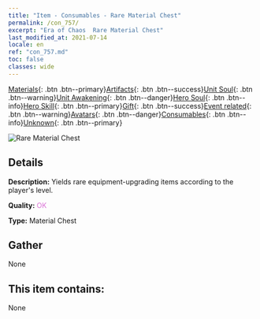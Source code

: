 ```yaml
---
title: "Item - Consumables - Rare Material Chest"
permalink: /con_757/
excerpt: "Era of Chaos  Rare Material Chest"
last_modified_at: 2021-07-14
locale: en
ref: "con_757.md"
toc: false
classes: wide
---
```

 [Materials](/Items/){: .btn .btn--primary}[Artifacts](/Items/Artifacts/){: .btn .btn--success}[Unit Soul](/Items/UnitSoul/){: .btn .btn--warning}[Unit Awakening](/Items/UnitAwakening/){: .btn .btn--danger}[Hero Soul](/Items/HeroSoul/){: .btn .btn--info}[Hero Skill](/Items/HeroSkill/){: .btn .btn--primary}[Gift](/Items/Gift/){: .btn .btn--success}[Event related](/Items/Events/){: .btn .btn--warning}[Avatars](/Items/Avatars/){: .btn .btn--danger}[Consumables](/Items/Consumables/){: .btn .btn--info}[Unknown](/Items/Unknown/){: .btn .btn--primary}

 ![Rare Material Chest](/images/t/i_304001.png)

## Details
 **Description:** Yields rare equipment-upgrading items according to the player's level.

 **Quality:** <span style="color: #DA70D6">OK</span>

 **Type:** Material Chest

## Gather

  None

## This item contains:

  None

